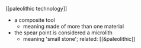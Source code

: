 [[paleolithic technology]]

- a composite tool
	- meaning made of more than one material
- the spear point is considered a microlith
	- meaning 'small stone'; related: [[&paleolithic]]
